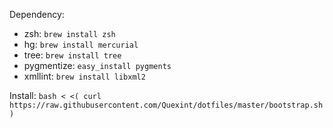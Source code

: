 Dependency:
- zsh: `brew install zsh`
- hg: `brew install mercurial`
- tree: `brew install tree`
- pygmentize: `easy_install pygments`
- xmllint: `brew install libxml2`

Install: `bash < <( curl https://raw.githubusercontent.com/Quexint/dotfiles/master/bootstrap.sh )`
